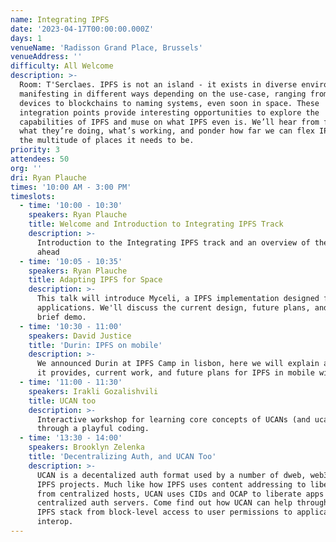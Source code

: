 ```yaml
---
name: Integrating IPFS
date: '2023-04-17T00:00:00.000Z'
days: 1
venueName: 'Radisson Grand Place, Brussels'
venueAddress: ''
difficulty: All Welcome
description: >-
  Room: T'Serclaes. IPFS is not an island - it exists in diverse environments,
  manifesting in different ways depending on the use-case, ranging from mobile
  devices to blockchains to naming systems, even soon in space. These
  integration points provide interesting opportunities to explore the
  capabilities of IPFS and muse on what IPFS even is. We’ll hear from folks on
  what they’re doing, what’s working, and ponder how far we can flex IPFS to fit
  the multitude of places it needs to be.
priority: 3
attendees: 50
org: ''
dri: Ryan Plauche
times: '10:00 AM - 3:00 PM'
timeslots:
  - time: '10:00 - 10:30'
    speakers: Ryan Plauche
    title: Welcome and Introduction to Integrating IPFS Track
    description: >-
      Introduction to the Integrating IPFS track and an overview of the talks
      ahead
  - time: '10:05 - 10:35'
    speakers: Ryan Plauche
    title: Adapting IPFS for Space
    description: >-
      This talk will introduce Myceli, a IPFS implementation designed for space
      applications. We'll discuss the current design, future plans, and give a
      brief demo.
  - time: '10:30 - 11:00'
    speakers: David Justice
    title: 'Durin: IPFS on mobile'
    description: >-
      We announced Durin at IPFS Camp in lisbon, here we will explain again what
      it provides, current work, and future plans for IPFS in mobile with Durin
  - time: '11:00 - 11:30'
    speakers: Irakli Gozalishvili
    title: UCAN too
    description: >-
      Interactive workshop for learning core concepts of UCANs (and ucanto RPC)
      through a playful coding. 
  - time: '13:30 - 14:00'
    speakers: Brooklyn Zelenka
    title: 'Decentralizing Auth, and UCAN Too'
    description: >-
      UCAN is a decentalized auth format used by a number of dweb, web3, and
      IPFS projects. Much like how IPFS uses content addressing to liberate data
      from centralized hosts, UCAN uses CIDs and OCAP to liberate apps from
      centralized auth servers. Come find out how UCAN can help throughtout the
      IPFS stack from block-level access to user permissions to application
      interop.
---
```


